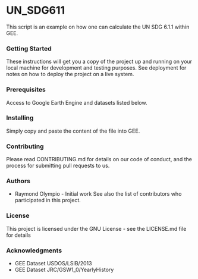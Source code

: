 # UN_SDG611

This script is an example on how one can calculate the UN SDG 6.1.1 within GEE.

### Getting Started
These instructions will get you a copy of the project up and running on your local machine for development and testing purposes. See deployment for notes on how to deploy the project on a live system.

### Prerequisites
Access to Google Earth Engine and datasets listed below.
 
### Installing
Simply copy and paste the content of the file into GEE.

### Contributing
Please read CONTRIBUTING.md for details on our code of conduct, and the process for submitting pull requests to us.

### Authors
* Raymond Olympio - Initial work
See also the list of contributors who participated in this project.

### License
This project is licensed under the GNU License - see the LICENSE.md file for details

### Acknowledgments
* GEE Dataset USDOS/LSIB/2013
* GEE Dataset JRC/GSW1_0/YearlyHistory
